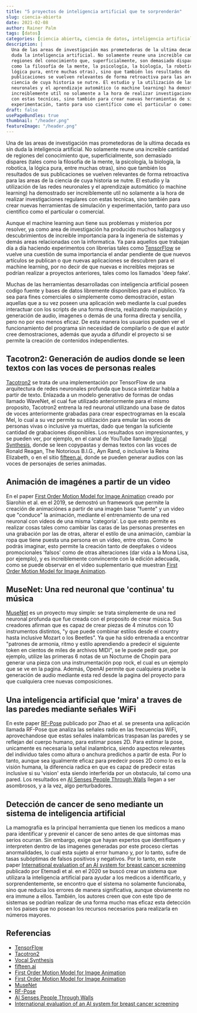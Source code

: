 ```yaml
---
title: "5 proyectos de inteligencia artificial que te sorprenderán"
slug: ciencia-abierta
date: 2021-02-08
author: Rainer Palm
tags: [datos]
categories: [ciencia abierta, ciencia de datos, inteligencia artificial]
description: |
  Una de las areas de investigación mas prometedoras de la ultima decada es sín
  duda la inteligencia artificial. No solamente reune una increible cantidad de
  regiones del conocimiento que, superficialmente, son demasiado dispares (tales
  como la filosofía de la mente, la psicología, la biología, la robotíca, la
  lógica pura, entre muchas otras), sino que también los resultados de sus
  publicaciones se vuelven relevantes de forma retroactiva para las areas de la
  ciencia de cuya historia se nutre. El estudio y la utilización de las redes
  neuronales y el aprendizaje automático (o machine learning) ha demostrado ser
  increiblemente utíl no solamente a la hora de realizar investigaciones regulares
  con estas tecnícas, sino también para crear nuevas herramientas de simulación y
  experimentación, tanto para uso científico como el particular o comercial.
draft: false
usePageBundles: true
thumbnail: "/header.png"
featureImage: "/header.png"
---
```


Una de las areas de investigación mas prometedoras de la ultima decada es sín
duda la inteligencia artificial. No solamente reune una increible cantidad de
regiones del conocimiento que, superficialmente, son demasiado dispares (tales
como la filosofía de la mente, la psicología, la biología, la robotíca, la
lógica pura, entre muchas otras), sino que también los resultados de sus
publicaciones se vuelven relevantes de forma retroactiva para las areas de la
ciencia de cuya historia se nutre. El estudio y la utilización de las redes
neuronales y el aprendizaje automático (o machine learning) ha demostrado ser
increiblemente utíl no solamente a la hora de realizar investigaciones regulares
con estas tecnícas, sino también para crear nuevas herramientas de simulación y
experimentación, tanto para uso científico como el particular o comercial.

Aunque el machine learning aun tiene sus problemas y misterios por resolver, ya
como area de investigación ha producido muchos hallazgos y descubrimientos de
increible importancia para la ingeneria de sistemas y demás areas relacionadas
con la informatica. Ya para aquellos que trabajan día a día haciendo
experimentos con librerias tales como [TensorFlow](https://www.tensorflow.org/)
se vuelve una cuestión de suma importancia el andar pendiente de que nuevos
artículos se publican o que nuevas aplicaciones se descubren para el machine
learning, por no decir de que nuevas e increibles mejoras se podrían realizar a
proyectos anteriores, tales como los llamados 'deep fake'.

Muchas de las herramientas desarrolladas con inteligencia artificial poseen
codigo fuente y bases de datos libremente disponibles para el publico. Ya sea
para fines comerciales o simplemente como demostración, estan aquellas que a su
vez poseen una aplicación web mediante la cual puedes interactuar con los
scripts de una forma directa, realizando manipulación y generación de audio,
imagenes o demás de una forma directa y sencilla, pero no por eso menos eficaz.
De esta manera los usuarios pueden ver el funcionamiento del programa sin
necesidad de compilarlo o de que el autór cree demostraciones, además que ayuda
a difundir el proyecto si se permite la creación de contenidos independientes.

## Tacotron2: Generación de audios donde se leen textos con las voces de personas reales

[Tacotron2](https://github.com/Rayhane-mamah/Tacotron-2) se trata de una
implementación por TensorFlow de una arquitectura de redes neuronales profunda
que busca sintetizar habla a partir de texto. Enlazada a un modelo generativo de
formas de ondas llamado WaveNet, el cual fue utilizado anteriormente para el
mismo proposito, Tacotron2 entrena la red neuronal utilizando una base de datos
de voces anteriormente grabadas para crear espectrogramas en la escala Mel, lo
cual a su vez permite su utilización para emular las voces de personas vivas o
inclusive ya muertas, dado que tengan la suficiente cantidad de grabaciones
disponibles. Los resultados son impresionantes, y se pueden ver, por ejemplo, en
el canal de YouTube llamado
[Vocal Synthesis](https://www.youtube.com/channel/UCRt-fquxnij9wDnFJnpPS2Q),
donde se leen copypastas y demas textos con las voces de Ronald Reagan, The
Notorious B.I.G., Ayn Rand, o inclusive la Reina Elizabeth, o en el sitio
[fifteen.ai](https://fifteen.ai/), donde se pueden generar audios con las voces
de personajes de series animadas.

## Animación de imagénes a partir de un video

En el paper
[First Order Motion Model for Image Animation](https://aliaksandrsiarohin.github.io/first-order-model-website/)
creado por Siarohin et al. en el 2019, se demostró un framework que permite la
creación de animaciónes a partir de una imagén base "fuente" y un video que
"conduce" la animación, mediante el entrenamiento de una red neuronal con videos
de una misma 'categoria'. Lo que esto permite es realizar cosas tales como
cambiar las caras de las personas presentes en una grabación por las de otras,
alterar el estilo de una animación, cambiar la ropa que tiene puesta una persona
en un video, entre otras. Como te podrás imaginar, esto permite la creación
tanto de deepfakes o videos promocionales 'falsos' como de otras alteraciones
(dar vida a la Mona Lisa, por ejemplo), y es increiblemente convincente con la
edición adecuada, como se puede observar en el video suplementario que muestran
[First Order Motion Model for Image Animation](https://www.youtube.com/watch?v=u-0cQ-grXBQ).

## MuseNet: Una red neuronal que 'continua' tu música

[MuseNet](https://openai.com/blog/musenet/) es un proyecto muy simple: se trata
simplemente de una red neuronal profunda que fue creada con el proposito de
crear música. Sus creadores afirman que es capaz de crear piezas de 4 minutos
con 10 instrumentos distintos, "y que puede combinar estilos desde el country
hasta inclusive Mozart o los Beetles". Ya que ha sido entrenada a encontrar
"patrones de armonia, ritmo y estilo aprendiendo a predecir el siguiente token
en cientos de miles de archivos MIDI", se le puede pedir que, por ejemplo,
utilize las primeras 6 notas de un Nocturne de Chopin para generar una pieza con
una instrumentación pop rock, el cual es un ejemplo que se ve en la pagina.
Además, OpenAI permite que cualquiera pruebe la generación de audio mediante
esta red desde la pagina del proyecto para que cualquiera cree nuevas
composiciones.

## Una inteligencia artificial que 'mira' a traves de las paredes mediante señales WiFi

En este paper [RF-Pose](http://rfpose.csail.mit.edu/#Paper) publicado por Zhao
et al. se presenta una aplicación llamada RF-Pose que analiza las señales radio
en las frecuencias WiFi, aprovechandose que estas señales inalambricas traspasan
las paredes y se reflejan del cuerpo humano, para estimar poses 2D. Para estimar
la pose, unicamente es necesaria la señal inalambrica, siendo aspectos
relevantes del individuo tales como altura o anchura predichos a partir de esta.
Por lo tanto, aunque sea igualmente eficaz para predecir poses 2D como lo es la
visión humana, la diferencia radica en que es capaz de predecir estas inclusive
si su 'vision' esta siendo interferida por un obstaculo, tal como una pared. Los
resultados en
[AI Senses People Through Walls](https://www.youtube.com/watch?v=HgDdaMy8KNE)
llegan a ser asombrosos, y a la vez, algo perturbadores.

## Detección de cancer de seno mediante un sistema de inteligencia artificial

La mamografía es la principal herramienta que tienen los medicos a mano para
identificar y prevenir el cancer de seno antes de que síntomas mas serios
ocurran. Sin embargo, exige que hayan expertos que identífiquen y interpreten
dentro de las imagenes generadas por este proceso ciertas anormalidades, lo cual
esta sujeto al error humano y, por lo tanto, sufre de tasas subóptimas de falsos
positivos y negativos. Por lo tanto, en este paper
[International evaluation of an AI system for breast cancer screening](https://deepmind.com/research/publications/International-evaluation-of-an-artificial-intelligence-system-to-identify-breast-cancer-in-screening-mammography)
publicado por Etemadi et al. en el 2020 se buscó crear un sistema que utilizara
la inteligencia artificial para ayudar a los medicos a identíficarlo, y
sorprendentemente, se encontro que el sistema no solamente funcionaba, sino que
reducia los errores de manera significativa, aunque obviamente no era immune a
ellos. También, los autores creen que con este tipo de sistemas se podrían
realizar de una forma mucho mas eficaz esta detección en los paises que no
posean los recursos necesarios para realizarla en números mayores.

## Referencias

- [TensorFlow](https://www.tensorflow.org/)
- [Tacotron2](https://github.com/Rayhane-mamah/Tacotron-2)
- [Vocal Synthesis](https://www.youtube.com/channel/UCRt-fquxnij9wDnFJnpPS2Q)
- [fifteen.ai](https://fifteen.ai/)
- [First Order Motion Model for Image Animation](https://aliaksandrsiarohin.github.io/first-order-model-website/)
- [First Order Motion Model for Image Animation](https://www.youtube.com/watch?v=u-0cQ-grXBQ)
- [MuseNet](https://openai.com/blog/musenet/)
- [RF-Pose](http://rfpose.csail.mit.edu/#Paper)
- [AI Senses People Through Walls](https://www.youtube.com/watch?v=HgDdaMy8KNE)
- [International evaluation of an AI system for breast cancer screening](https://deepmind.com/research/publications/International-evaluation-of-an-artificial-intelligence-system-to-identify-breast-cancer-in-screening-mammography)
